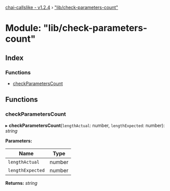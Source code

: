 [chai-callslike - v1.2.4](../README.md) › ["lib/check-parameters-count"](_lib_check_parameters_count_.md)

# Module: "lib/check-parameters-count"

## Index

### Functions

* [checkParametersCount](_lib_check_parameters_count_.md#checkparameterscount)

## Functions

###  checkParametersCount

▸ **checkParametersCount**(`lengthActual`: number, `lengthExpected`: number): *string*

**Parameters:**

Name | Type |
------ | ------ |
`lengthActual` | number |
`lengthExpected` | number |

**Returns:** *string*
